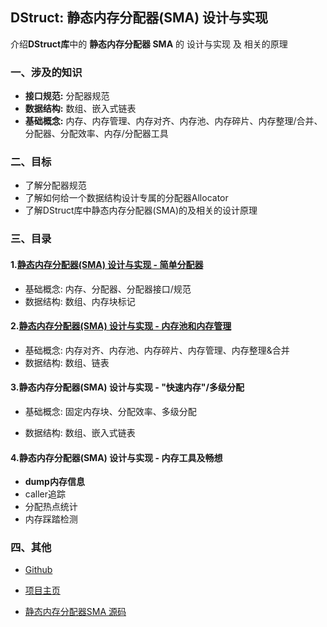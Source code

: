 ## DStruct: 静态内存分配器(SMA) 设计与实现

介绍**DStruct库**中的 **静态内存分配器 SMA** 的 设计与实现 及 相关的原理



### 一、涉及的知识

- **接口规范:** 分配器规范
- **数据结构:** 数组、嵌入式链表
- **基础概念:** 内存、内存管理、内存对齐、内存池、内存碎片、内存整理/合并、 分配器、分配效率、内存/分配器工具



### 二、目标

- 了解分配器规范
- 了解如何给一个数据结构设计专属的分配器Allocator
- 了解DStruct库中静态内存分配器(SMA)的及相关的设计原理



### 三、目录

#### 1.[静态内存分配器(SMA) 设计与实现 - 简单分配器](https://github.com/Sunrisepeak/DStruct/blob/main/docs/sma-design/sma-design-part1.md)

- 基础概念: 内存、分配器、分配器接口/规范
- 数据结构: 数组、内存块标记

#### 2.[静态内存分配器(SMA) 设计与实现 - 内存池和内存管理](https://github.com/Sunrisepeak/DStruct/blob/main/docs/sma-design/sma-design-part2.md)

- 基础概念: 内存对齐、内存池、内存碎片、内存管理、内存整理&合并
- 数据结构: 数组、链表

#### 3.静态内存分配器(SMA) 设计与实现 - "快速内存"/多级分配

- 基础概念:  固定内存块、分配效率、多级分配

- 数据结构: 数组、嵌入式链表

#### 4.静态内存分配器(SMA) 设计与实现 - 内存工具及畅想

- **dump内存信息**
- caller追踪
- 分配热点统计
- 内存踩踏检测



### 四、其他

- [Github](https://github.com/Sunrisepeak)

- [项目主页](https://github.com/Sunrisepeak/DStruct)

- [静态内存分配器SMA 源码](https://github.com/Sunrisepeak/DStruct/blob/main/memory/StaticMemAllocator.hpp)
